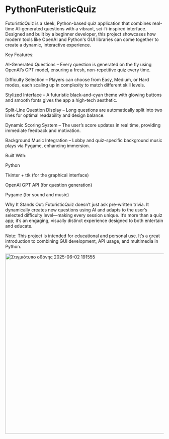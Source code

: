 # PythonFuteristicQuiz
FuturisticQuiz is a sleek, Python-based quiz application that combines real-time AI-generated questions with a vibrant, sci-fi-inspired interface. Designed and built by a beginner developer, this project showcases how modern tools like OpenAI and Python's GUI libraries can come together to create a dynamic, interactive experience.

Key Features:

AI-Generated Questions – Every question is generated on the fly using OpenAI’s GPT model, ensuring a fresh, non-repetitive quiz every time.

Difficulty Selection – Players can choose from Easy, Medium, or Hard modes, each scaling up in complexity to match different skill levels.

Stylized Interface – A futuristic black-and-cyan theme with glowing buttons and smooth fonts gives the app a high-tech aesthetic.

Split-Line Question Display – Long questions are automatically split into two lines for optimal readability and design balance.

Dynamic Scoring System – The user’s score updates in real time, providing immediate feedback and motivation.

Background Music Integration – Lobby and quiz-specific background music plays via Pygame, enhancing immersion.

Built With:

Python

Tkinter + ttk (for the graphical interface)

OpenAI GPT API (for question generation)

Pygame (for sound and music)

Why It Stands Out:
FuturisticQuiz doesn’t just ask pre-written trivia. It dynamically creates new questions using AI and adapts to the user’s selected difficulty level—making every session unique. It’s more than a quiz app; it’s an engaging, visually distinct experience designed to both entertain and educate.

Note:
This project is intended for educational and personal use. It’s a great introduction to combining GUI development, API usage, and multimedia in Python.

<img width="570" alt="Στιγμιότυπο οθόνης 2025-06-02 191555" src="https://github.com/user-attachments/assets/5336a19f-b2be-44ca-a82a-e84943a61458" />

